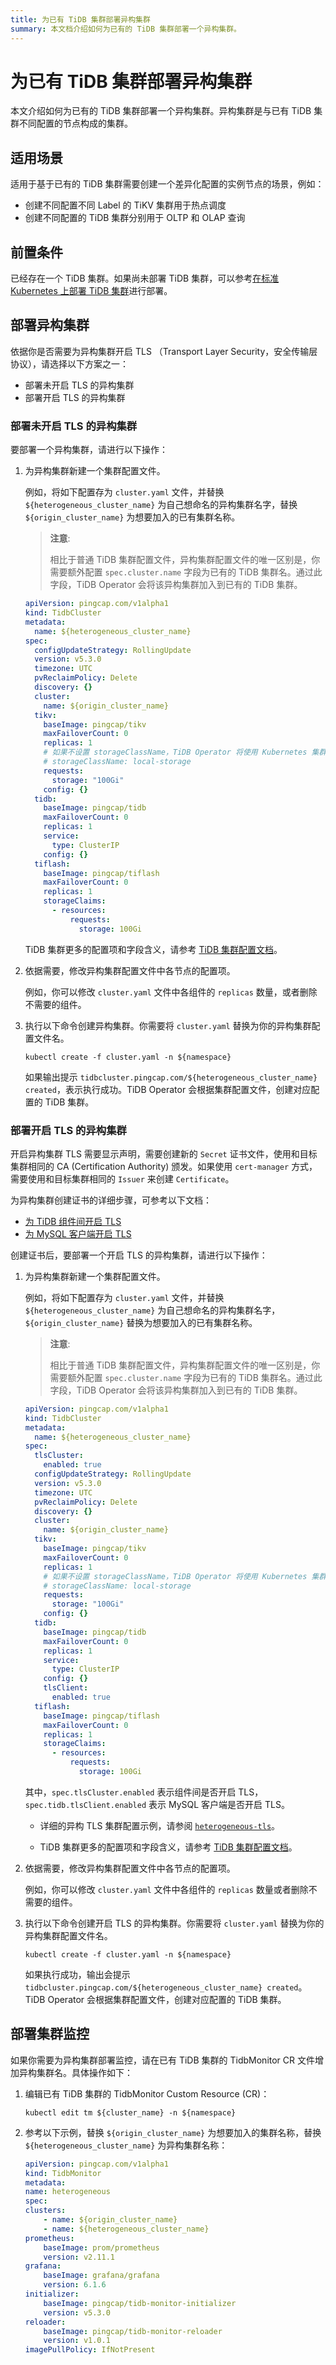 ```yaml
---
title: 为已有 TiDB 集群部署异构集群
summary: 本文档介绍如何为已有的 TiDB 集群部署一个异构集群。
---
```


# 为已有 TiDB 集群部署异构集群

本文介绍如何为已有的 TiDB 集群部署一个异构集群。异构集群是与已有 TiDB 集群不同配置的节点构成的集群。

## 适用场景

适用于基于已有的 TiDB 集群需要创建一个差异化配置的实例节点的场景，例如：

- 创建不同配置不同 Label 的 TiKV 集群用于热点调度
- 创建不同配置的 TiDB 集群分别用于 OLTP 和 OLAP 查询

## 前置条件

已经存在一个 TiDB 集群。如果尚未部署 TiDB 集群，可以参考[在标准 Kubernetes 上部署 TiDB 集群](deploy-on-general-kubernetes.md)进行部署。

## 部署异构集群

依据你是否需要为异构集群开启 TLS （Transport Layer Security，安全传输层协议），请选择以下方案之一：

- 部署未开启 TLS 的异构集群
- 部署开启 TLS 的异构集群

<SimpleTab>
<div label="非 TLS">

### 部署未开启 TLS 的异构集群

要部署一个异构集群，请进行以下操作：

1. 为异构集群新建一个集群配置文件。

    例如，将如下配置存为 `cluster.yaml` 文件，并替换 `${heterogeneous_cluster_name}` 为自己想命名的异构集群名字，替换 `${origin_cluster_name}` 为想要加入的已有集群名称。

    > **注意**:
    >
    > 相比于普通 TiDB 集群配置文件，异构集群配置文件的唯一区别是，你需要额外配置 `spec.cluster.name` 字段为已有的 TiDB 集群名。通过此字段，TiDB Operator 会将该异构集群加入到已有的 TiDB 集群。

    
    ```yaml
    apiVersion: pingcap.com/v1alpha1
    kind: TidbCluster
    metadata:
      name: ${heterogeneous_cluster_name}
    spec:
      configUpdateStrategy: RollingUpdate
      version: v5.3.0
      timezone: UTC
      pvReclaimPolicy: Delete
      discovery: {}
      cluster:
        name: ${origin_cluster_name}
      tikv:
        baseImage: pingcap/tikv
        maxFailoverCount: 0
        replicas: 1
        # 如果不设置 storageClassName，TiDB Operator 将使用 Kubernetes 集群默认的 Storage Class
        # storageClassName: local-storage
        requests:
          storage: "100Gi"
        config: {}
      tidb:
        baseImage: pingcap/tidb
        maxFailoverCount: 0
        replicas: 1
        service:
          type: ClusterIP
        config: {}
      tiflash:
        baseImage: pingcap/tiflash
        maxFailoverCount: 0
        replicas: 1
        storageClaims:
          - resources:
              requests:
                storage: 100Gi
    ```

    TiDB 集群更多的配置项和字段含义，请参考 [TiDB 集群配置文档](configure-a-tidb-cluster.md)。

2. 依据需要，修改异构集群配置文件中各节点的配置项。

    例如，你可以修改 `cluster.yaml` 文件中各组件的 `replicas` 数量，或者删除不需要的组件。

3. 执行以下命令创建异构集群。你需要将 `cluster.yaml` 替换为你的异构集群配置文件名。

    
    ```shell
    kubectl create -f cluster.yaml -n ${namespace}
    ```

    如果输出提示 `tidbcluster.pingcap.com/${heterogeneous_cluster_name} created`，表示执行成功。TiDB Operator 会根据集群配置文件，创建对应配置的 TiDB 集群。

</div>

<div label="TLS">

### 部署开启 TLS 的异构集群

开启异构集群 TLS 需要显示声明，需要创建新的 `Secret` 证书文件，使用和目标集群相同的 CA (Certification Authority) 颁发。如果使用 `cert-manager` 方式，需要使用和目标集群相同的 `Issuer` 来创建 `Certificate`。

为异构集群创建证书的详细步骤，可参考以下文档：

- [为 TiDB 组件间开启 TLS](enable-tls-between-components.md)
- [为 MySQL 客户端开启 TLS](enable-tls-for-mysql-client.md)

创建证书后，要部署一个开启 TLS 的异构集群，请进行以下操作：

1. 为异构集群新建一个集群配置文件。

    例如，将如下配置存为 `cluster.yaml` 文件，并替换 `${heterogeneous_cluster_name}` 为自己想命名的异构集群名字，`${origin_cluster_name}` 替换为想要加入的已有集群名称。

    > **注意**:
    >
    > 相比于普通 TiDB 集群配置文件，异构集群配置文件的唯一区别是，你需要额外配置 `spec.cluster.name` 字段为已有的 TiDB 集群名。通过此字段，TiDB Operator 会将该异构集群加入到已有的 TiDB 集群。

    ```yaml
    apiVersion: pingcap.com/v1alpha1
    kind: TidbCluster
    metadata:
      name: ${heterogeneous_cluster_name}
    spec:
      tlsCluster:
        enabled: true
      configUpdateStrategy: RollingUpdate
      version: v5.3.0
      timezone: UTC
      pvReclaimPolicy: Delete
      discovery: {}
      cluster:
        name: ${origin_cluster_name}
      tikv:
        baseImage: pingcap/tikv
        maxFailoverCount: 0
        replicas: 1
        # 如果不设置 storageClassName，TiDB Operator 将使用 Kubernetes 集群默认的 Storage Class
        # storageClassName: local-storage
        requests:
          storage: "100Gi"
        config: {}
      tidb:
        baseImage: pingcap/tidb
        maxFailoverCount: 0
        replicas: 1
        service:
          type: ClusterIP
        config: {}
        tlsClient:
          enabled: true
      tiflash:
        baseImage: pingcap/tiflash
        maxFailoverCount: 0
        replicas: 1
        storageClaims:
          - resources:
              requests:
                storage: 100Gi
    ```

    其中，`spec.tlsCluster.enabled` 表示组件间是否开启 TLS，`spec.tidb.tlsClient.enabled` 表示 MySQL 客户端是否开启 TLS。

    - 详细的异构 TLS 集群配置示例，请参阅 [`heterogeneous-tls`](https://github.com/pingcap/tidb-operator/tree/master/examples/heterogeneous-tls)。

    - TiDB 集群更多的配置项和字段含义，请参考 [TiDB 集群配置文档](configure-a-tidb-cluster.md)。

2. 依据需要，修改异构集群配置文件中各节点的配置项。

    例如，你可以修改 `cluster.yaml` 文件中各组件的 `replicas` 数量或者删除不需要的组件。

3. 执行以下命令创建开启 TLS 的异构集群。你需要将 `cluster.yaml` 替换为你的异构集群配置文件名。

    
    ```shell
    kubectl create -f cluster.yaml -n ${namespace}
    ```

    如果执行成功，输出会提示 `tidbcluster.pingcap.com/${heterogeneous_cluster_name} created`。TiDB Operator 会根据集群配置文件，创建对应配置的 TiDB 集群。

</div>
</SimpleTab>

## 部署集群监控

如果你需要为异构集群部署监控，请在已有 TiDB 集群的 TidbMonitor CR 文件增加异构集群名。具体操作如下：

1. 编辑已有 TiDB 集群的 TidbMonitor Custom Resource (CR)：

    
    ```shell
    kubectl edit tm ${cluster_name} -n ${namespace}
    ```

2. 参考以下示例，替换 `${origin_cluster_name}` 为想要加入的集群名称，替换 `${heterogeneous_cluster_name}` 为异构集群名称：

    
    ```yaml
    apiVersion: pingcap.com/v1alpha1
    kind: TidbMonitor
    metadata:
    name: heterogeneous
    spec:
    clusters:
        - name: ${origin_cluster_name}
        - name: ${heterogeneous_cluster_name}
    prometheus:
        baseImage: prom/prometheus
        version: v2.11.1
    grafana:
        baseImage: grafana/grafana
        version: 6.1.6
    initializer:
        baseImage: pingcap/tidb-monitor-initializer
        version: v5.3.0
    reloader:
        baseImage: pingcap/tidb-monitor-reloader
        version: v1.0.1
    imagePullPolicy: IfNotPresent
    ```
